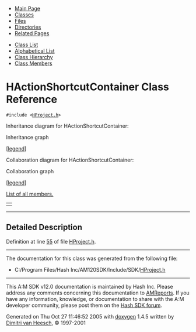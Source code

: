 <div class="tabs">

- [Main Page](index.md)
- <span id="current">[Classes](annotated.md)</span>
- [Files](files.md)
- [Directories](dirs.md)
- [Related Pages](pages.md)

</div>

<div class="tabs">

- [Class List](annotated.md)
- [Alphabetical List](classes.md)
- [Class Hierarchy](hierarchy.md)
- [Class Members](functions.md)

</div>

# HActionShortcutContainer Class Reference

`#include <`<a href="HProject_8h-source.md" class="el"><code>HProject.h</code></a>`>`

Inheritance diagram for HActionShortcutContainer:

<span class="image placeholder" original-image-src="classHActionShortcutContainer__inherit__graph.gif" original-image-title="" border="0" usemap="#HActionShortcutContainer__inherit__map">Inheritance graph</span>

\[[legend](graph_legend.md)\]

Collaboration diagram for HActionShortcutContainer:

<span class="image placeholder" original-image-src="classHActionShortcutContainer__coll__graph.gif" original-image-title="" border="0" usemap="#HActionShortcutContainer__coll__map">Collaboration graph</span>

\[[legend](graph_legend.md)\]

[List of all members.](classHActionShortcutContainer-members.md)

|     |
|-----|
|     |

------------------------------------------------------------------------

<span id="_details"></span>

## Detailed Description

Definition at line <a href="HProject_8h-source.md#l00055" class="el">55</a> of file <a href="HProject_8h-source.md" class="el">HProject.h</a>.

------------------------------------------------------------------------

The documentation for this class was generated from the following file:

- C:/Program Files/Hash Inc/AM120SDK/Include/SDK/<a href="HProject_8h-source.md" class="el">HProject.h</a>

------------------------------------------------------------------------

<span class="small">This A:M SDK v12.0 documentation is maintained by Hash Inc. Please address any comments concerning this documentation to [AMReports](http://www.hash.com/reports). If you have any information, knowledge, or documentation to share with the A:M developer community, please post them on the [Hash SDK forum](http://www.hash.com/forums/index.php?showforum=11).</span>

Generated on Thu Oct 27 11:46:52 2005 with [<span class="image placeholder" original-image-src="doxygen.png" original-image-title="" height="45" width="100" align="middle" border="0">doxygen</span>](http://www.doxygen.org/index.html) 1.4.5 written by [Dimitri van Heesch](mailto:dimitri@stack.nl), © 1997-2001
